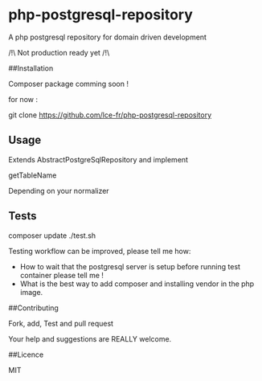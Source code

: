 # php-postgresql-repository
A php postgresql repository for domain driven development

/!\ Not production ready yet /!\

##Installation

Composer package comming soon !

for now :

git clone https://github.com/lce-fr/php-postgresql-repository 

## Usage

Extends AbstractPostgreSqlRepository and implement

getTableName

Depending on your normalizer 


## Tests

composer update
./test.sh

Testing workflow can be improved, please tell me how:
  - How to wait that the postgresql server is setup before running test container please tell me !
  - What is the best way to add composer and installing vendor in the php image.

##Contributing

Fork, add, Test and pull request

Your help and suggestions are REALLY welcome.  

##Licence

MIT
